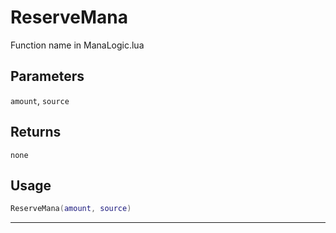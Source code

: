 # ReserveMana
Function name in ManaLogic.lua
## Parameters
`amount`, `source`
## Returns
`none`
## Usage
```lua
ReserveMana(amount, source)
```
---

